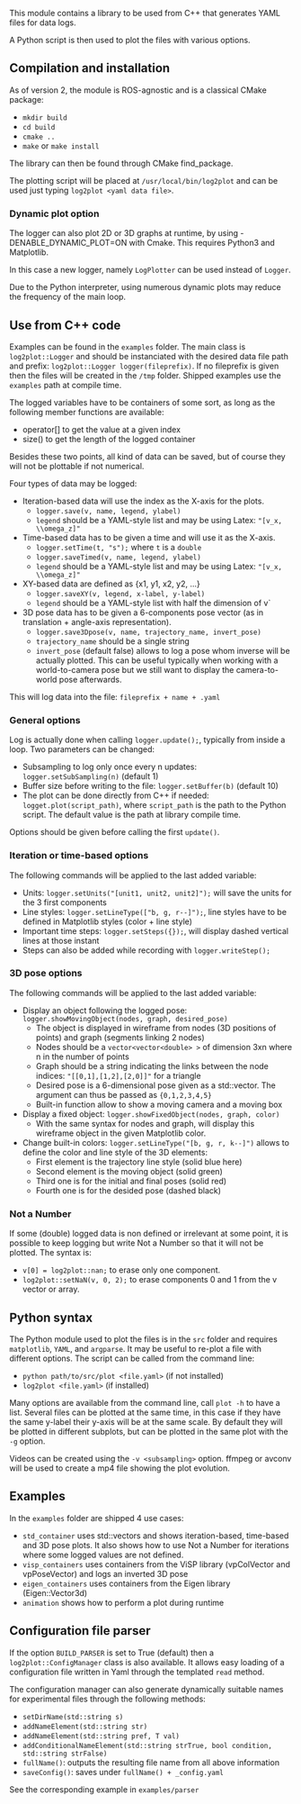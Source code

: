 This module contains a library to be used from C++ that generates YAML files for data logs.

A Python script is then used to plot the files with various options.

## Compilation and installation

As of version 2, the module is ROS-agnostic and is a classical CMake package:

* `mkdir build`
* `cd build`
* `cmake ..`
* `make` or `make install`

The library can then be found through CMake find_package.

The plotting script will be placed at `/usr/local/bin/log2plot` and can be used just typing `log2plot <yaml data file>`.

### Dynamic plot option

The logger can also plot 2D or 3D graphs at runtime, by using -DENABLE_DYNAMIC_PLOT=ON with Cmake. This requires Python3 and Matplotlib.

In this case a new logger, namely `LogPlotter` can be used instead of `Logger`.

Due to the Python interpreter, using numerous dynamic plots may reduce the frequency of the main loop. 

## Use from C++ code

Examples can be found in the `examples` folder. The main class is `log2plot::Logger` and should be instanciated with the desired data file path and prefix:  `log2plot::Logger logger(fileprefix)`. If no fileprefix is given then the files will be created in the `/tmp` folder. Shipped examples use the `examples` path at compile time. 

The logged variables have to be containers of some sort, as long as the following member functions are available:
* operator[] to get the value at a given index
* size() to get the length of the logged container

Besides these two points, all kind of data can be saved, but of course they will not be plottable if not numerical.

Four types of data may be logged:
* Iteration-based data will use the index as the X-axis for the plots.
  * `logger.save(v, name, legend, ylabel)`
  * `legend` should be a YAML-style list and may be using Latex: `"[v_x, \\omega_z]"`
* Time-based data has to be given a time and will use it as the X-axis.
  * `logger.setTime(t, "s");` where `t` is a `double`
  * `logger.saveTimed(v, name, legend, ylabel)`
  * `legend` should be a YAML-style list and may be using Latex: `"[v_x, \\omega_z]"`
* XY-based data are defined as {x1, y1, x2, y2, ...}
  * `logger.saveXY(v, legend, x-label, y-label)`
  * `legend` should be a YAML-style list with half the dimension of v`
* 3D pose data has to be given a 6-components pose vector (as in translation + angle-axis representation). 
  * `logger.save3Dpose(v, name, trajectory_name, invert_pose)`
  * `trajectory_name` should be a single string
  * `invert_pose` (default false) allows to log a pose whom inverse will be actually plotted. This can be useful typically when working with a world-to-camera pose but we still want to display the camera-to-world pose afterwards.

This will log data into the file: `fileprefix + name + .yaml`

### General options

Log is actually done when calling `logger.update();`, typically from inside a loop. Two parameters can be changed:
* Subsampling to log only once every n updates: `logger.setSubSampling(n)` (default 1)
* Buffer size before writing to the file: `logger.setBuffer(b)` (default 10)
* The plot can be done directly from C++ if needed: `logget.plot(script_path)`, where `script_path` is the path to the Python script. The default value is the path at library compile time.

Options should be given before calling the first `update()`.

### Iteration or time-based options

The following commands will be applied to the last added variable:
* Units: `logger.setUnits("[unit1, unit2, unit2]");` will save the units for the 3 first components
* Line styles: `logger.setLineType(["b, g, r--]");`, line styles have to be defined in Matplotlib styles (color + line style)
* Important time steps: `logger.setSteps({});`, will display dashed vertical lines at those instant
* Steps can also be added while recording with `logger.writeStep();` 

### 3D pose options

The following commands will be applied to the last added variable:
* Display an object following the logged pose: `logger.showMovingObject(nodes, graph, desired_pose)`
  * The object is displayed in wireframe from nodes (3D positions of points) and graph (segments linking 2 nodes)
  * Nodes should be a `vector<vector<double> >` of dimension 3xn where n in the number of points
  * Graph should be a string indicating the links between the node indices: `"[[0,1],[1,2],[2,0]]"` for a triangle
  * Desired pose is a 6-dimensional pose given as a std::vector. The argument can thus be passed as `{0,1,2,3,4,5}`
  * Built-in function allow to show a moving camera and a moving box
* Display a fixed object: `logger.showFixedObject(nodes, graph, color)`
  * With the same syntax for nodes and graph, will display this wireframe object in the given Matplotlib color.
* Change built-in colors: `logger.setLineType("[b, g, r, k--]")` allows to define the color and line style of the 3D elements:
  * First element is the trajectory line style (solid blue here)
  * Second element is the moving object (solid green)
  * Third one is for the initial and final poses (solid red)
  * Fourth one is for the desided pose (dashed black)
  
### Not a Number 

If some (double) logged data is non defined or irrelevant at some point, it is possible to keep logging but write Not a Number so that it will not be plotted. The syntax is:
* `v[0] = log2plot::nan;` to erase only one component.
* `log2plot::setNaN(v, 0, 2);` to erase components 0 and 1 from the v vector or array.
  
## Python syntax

The Python module used to plot the files is in the `src` folder and requires `matplotlib`, `YAML`, and `argparse`. It may be useful to re-plot a file with different options. The script can be called from the command line:
* `python path/to/src/plot <file.yaml>` (if not installed)
* `log2plot <file.yaml>` (if installed)

Many options are available from the command line, call `plot -h` to have a list. Several files can be plotted at the same time, in this case if they have the same y-label their y-axis will be at the same scale. By default they will be plotted in different subplots, but can be plotted in the same plot with the `-g` option. 

Videos can be created using the `-v <subsampling>` option. ffmpeg or avconv will be used to create a mp4 file showing the plot evolution. 

## Examples

In the `examples` folder are shipped 4 use cases:
* `std_container` uses std::vectors and shows iteration-based, time-based and 3D pose plots. It also shows how to use Not a Number for iterations where some logged values are not defined.
* `visp_containers` uses containers from the ViSP library (vpColVector and vpPoseVector) and logs an inverted 3D pose
* `eigen_containers` uses containers from the Eigen library (Eigen::Vector3d)
* `animation` shows how to perform a plot during runtime

## Configuration file parser

If the option `BUILD_PARSER` is set to True (default) then a `log2plot::ConfigManager` class is also available. It allows easy loading of a configuration file written in Yaml through the templated `read` method. 

The configuration manager can also generate dynamically suitable names for experimental files through the following methods:
* `setDirName(std::string s)`
* `addNameElement(std::string str)`
* `addNameElement(std::string pref, T val)`
* `addConditionalNameElement(std::string strTrue, bool condition, std::string strFalse)`
* `fullName()`: outputs the resulting file name from all above information
* `saveConfig()`: saves under `fullName() + _config.yaml`

See the corresponding example in `examples/parser`
